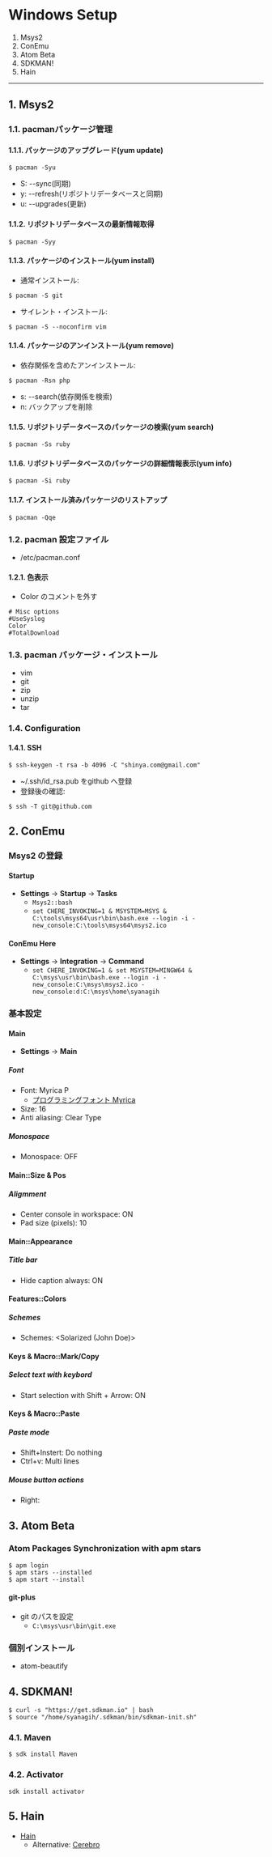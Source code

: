 # Windows Setup

1. Msys2
2. ConEmu
3. Atom Beta
4. SDKMAN!
5. Hain

---

## 1. Msys2

### 1.1. pacmanパッケージ管理

#### 1.1.1. パッケージのアップグレード(yum update)

```
$ pacman -Syu
```

- S: --sync(同期)
- y: --refresh(リポジトリデータベースと同期)
- u: --upgrades(更新)

#### 1.1.2. リポジトリデータベースの最新情報取得

```
$ pacman -Syy
```

#### 1.1.3. パッケージのインストール(yum install)

- 通常インストール:

```
$ pacman -S git
```

- サイレント・インストール:

```
$ pacman -S --noconfirm vim
```

#### 1.1.4. パッケージのアンインストール(yum remove)

- 依存関係を含めたアンインストール:

```
$ pacman -Rsn php
```

- s: --search(依存関係を検索)
- n: バックアップを削除

#### 1.1.5. リポジトリデータベースのパッケージの検索(yum search)

```
$ pacman -Ss ruby
```

#### 1.1.6. リポジトリデータベースのパッケージの詳細情報表示(yum info)

```
$ pacman -Si ruby
```

#### 1.1.7. インストール済みパッケージのリストアップ

```
$ pacman -Qqe
```

### 1.2. pacman 設定ファイル

- /etc/pacman.conf

#### 1.2.1. 色表示

- Color のコメントを外す

```
# Misc options
#UseSyslog
Color
#TotalDownload
```

### 1.3. pacman パッケージ・インストール

- vim
- git
- zip
- unzip
- tar

### 1.4. Configuration

#### 1.4.1. SSH

```
$ ssh-keygen -t rsa -b 4096 -C "shinya.com@gmail.com"
```

- ~/.ssh/id_rsa.pub をgithub へ登録
- 登録後の確認:

```
$ ssh -T git@github.com
```

## 2. ConEmu

### Msys2 の登録

#### Startup

- **Settings** -> **Startup** -> **Tasks**
  - `Msys2::bash`
  - `set CHERE_INVOKING=1 & MSYSTEM=MSYS & C:\tools\msys64\usr\bin\bash.exe --login -i -new_console:C:\tools\msys64\msys2.ico`

#### ConEmu Here

- **Settings** -> **Integration** -> **Command**
  - `set CHERE_INVOKING=1 & set MSYSTEM=MINGW64 & C:\msys\usr\bin\bash.exe --login -i -new_console:C:\msys\msys2.ico -new_console:d:C:\msys\home\syanagih`

### 基本設定

#### Main

- **Settings** -> **Main**

##### Font

- Font: Myrica P
  - [プログラミングフォント Myrica](https://myrica.estable.jp/)
- Size: 16
- Anti aliasing: Clear Type

##### Monospace

- Monospace: OFF

#### Main::Size & Pos

##### Aligmment

- Center console in workspace: ON
- Pad size (pixels): 10

#### Main::Appearance

##### Title bar

- Hide caption always: ON

#### Features::Colors

##### Schemes

- Schemes: <Solarized (John Doe)>

#### Keys & Macro::Mark/Copy

##### Select text with keybord

- Start selection with Shift + Arrow: ON

#### Keys & Macro::Paste

##### Paste mode

- Shift+Instert: Do nothing
- Ctrl+v: Multi lines

##### Mouse button actions

- Right: <None>

## 3. Atom Beta

### Atom Packages Synchronization with apm stars

```
$ apm login
$ apm stars --installed
$ apm start --install
```

#### git-plus

- git のパスを設定
  - `C:\msys\usr\bin\git.exe`

### 個別インストール

- atom-beautify

## 4. SDKMAN!

```
$ curl -s "https://get.sdkman.io" | bash
$ source "/home/syanagih/.sdkman/bin/sdkman-init.sh"
```

### 4.1. Maven

```
$ sdk install Maven
```

### 4.2. Activator

```
sdk install activator
```

## 5. Hain

- [Hain](https://github.com/appetizermonster/hain)
  - Alternative: [Cerebro](https://github.com/KELiON/cerebro)
